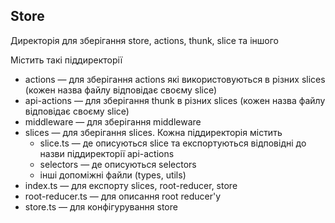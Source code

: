 ## Store

Директорія для зберігання store, actions, thunk, slice та іншого

Містить такі піддиректорії

- actions — для зберігання actions які використовуються в різних slices (кожен назва файлу відповідає своєму slice)
- api-actions — для зберігання thunk в різних slices (кожен назва файлу відповідає своєму slice)
- middleware — для зберігання middleware
- slices — для зберігання slices. Кожна піддиректорія містить
  - slice.ts — де описуються slice та експортуються відповідні до назви піддиректорії api-actions
  - selectors — де описуються selectors
  - інші допоміжні файли (types, utils)
- index.ts — для експорту slices, root-reducer, store
- root-reducer.ts — для описання root reducer'у
- store.ts — для конфігурування store
